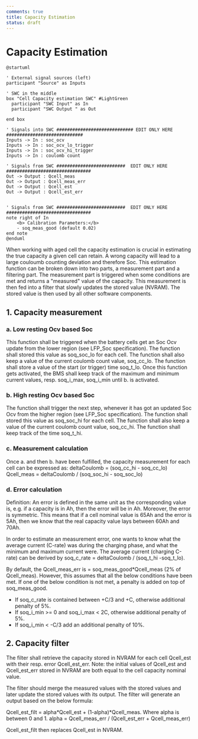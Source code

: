 ```yaml
---
comments: true
title: Capacity Estimation
status: draft
---
```


# Capacity Estimation


```puml
@startuml

' External signal sources (left)
participant "Source" as Inputs

' SWC in the middle   
box "Cell Capacity estimation SWC" #LightGreen
  participant "SWC Input" as In
  participant "SWC Output " as Out

end box

' Signals into SWC ############################# EDIT ONLY HERE #############################
Inputs -> In : soc_ocv
Inputs -> In : soc_ocv_lo_trigger
Inputs -> In : soc_ocv_hi_trigger
Inputs -> In : coulomb count

' Signals from SWC ##########################  EDIT ONLY HERE ################################
Out -> Output : Qcell_meas
Out -> Output : Qcell_meas_err
Out -> Output : Qcell_est
Out -> Output : Qcell_est_err


' Signals from SWC ##########################  EDIT ONLY HERE ################################
note right of In 
    <b> Calibration Parameters:</b>
    - soq_meas_good (default 0.02)
end note
@enduml

```


When working with aged cell the capacity estimation is crucial in estimating the true capacity a given cell can retain. A wrong capacity will lead to a large couloumb counting deviation and therefore Soc.
This estimation function can be broken down into two parts, a measurement part and a filtering part.
The measurement part is triggered when some conditions are met and returns a "measured" value of the capacity. This measurement is then fed into a filter that slowly updates the stored value (NVRAM).
The stored value is then used by all other software components.

## 1. Capacity measurement

### a. Low resting Ocv based Soc
This function shall be triggered when the battery cells get an Soc Ocv update from the lower region (see LFP_Soc specification).
The function shall stored this value as soq_soc_lo for each cell.
The function shall also keep a value of the current coulomb count value, soq_cc_lo.
The function shall store a value of the start (or trigger) time soq_t_lo.
Once this function gets activated, the BMS shall keep track of the maximum and minimum current values, resp. soq_i_max, soq_i_min until b. is activated.

### b. High resting Ocv based Soc
The function shall trigger the next step, whenever it has got an updated Soc Ocv from the higher region (see LFP_Soc specification).
The function shall stored this value as soq_soc_hi for each cell.
The function shall also keep a value of the current coulomb count value, soq_cc_hi.
The function shall keep track of the time soq_t_hi.

### c. Measurement calculation
Once a. and then b. have been fulfilled, the capacity measurement for each cell can be expressed as:
deltaCoulomb = (soq_cc_hi - soq_cc_lo)
Qcell_meas = deltaCoulomb / (soq_soc_hi - soq_soc_lo)

### d. Error calculation
Definition:
An error is defined in the same unit as the corresponding value is, e.g. if a capacity is in Ah, then the error will be in Ah. 
Moreover, the error is symmetric. This means that if a cell nominal value is 65Ah and the error is 5Ah, then we know that the real capacity value lays between 60Ah and 70Ah.

In order to estimate an measurement error, one wants to know what the average current (C-rate) was during the charging phase, and what the minimum and maximum current were.
The average current (charging C-rate) can be derived by soq_c_rate = deltaCoulomb / (soq_t_hi -soq_t_lo).

By default, the Qcell_meas_err is = soq_meas_good*Qcell_meas (2% of Qcell_meas).
However, this assumes that all the below conditions have been met. If one of the below condition is not met, a penalty is added on top of soq_meas_good.
- If soq_c_rate is contained between +C/3 and +C, otherwise additional penalty of 5%.
- If soq_i_min >= 0 and soq_i_max < 2C, otherwise additional penalty of 5%.
- If soq_i_min < -C/3 add an additional penalty of 10%.

## 2. Capacity filter
The filter shall retrieve the capacity stored in NVRAM for each cell Qcell_est with their resp. error Qcell_est_err.
Note: the initial values of Qcell_est and Qcell_est_err stored in NVRAM are both equal to the cell capacity nominal value.

The filter should merge the measured values with the stored values and later update the stored values with its output.
The filter will generate an output based on the below formula:

Qcell_est_filt = alpha*Qcell_est + (1-alpha)*Qcell_meas. Where alpha is between 0 and 1.
alpha = Qcell_meas_err / (Qcell_est_err + Qcell_meas_err)

Qcell_est_filt then replaces Qcell_est in NVRAM.

